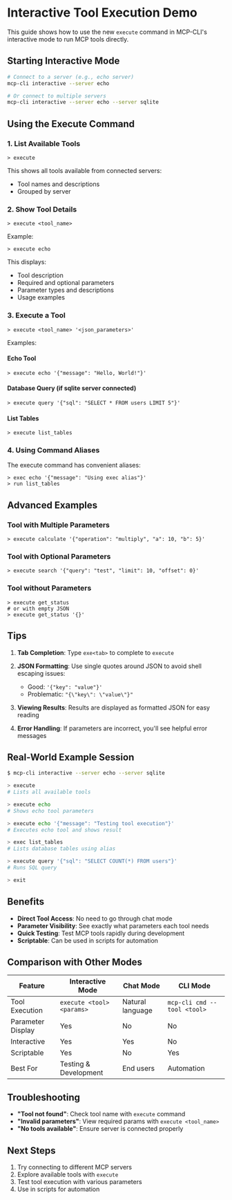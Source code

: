 # Interactive Tool Execution Demo

This guide shows how to use the new `execute` command in MCP-CLI's interactive mode to run MCP tools directly.

## Starting Interactive Mode

```bash
# Connect to a server (e.g., echo server)
mcp-cli interactive --server echo

# Or connect to multiple servers
mcp-cli interactive --server echo --server sqlite
```

## Using the Execute Command

### 1. List Available Tools

```
> execute
```

This shows all tools available from connected servers:
- Tool names and descriptions
- Grouped by server

### 2. Show Tool Details

```
> execute <tool_name>
```

Example:
```
> execute echo
```

This displays:
- Tool description
- Required and optional parameters
- Parameter types and descriptions
- Usage examples

### 3. Execute a Tool

```
> execute <tool_name> '<json_parameters>'
```

Examples:

#### Echo Tool
```
> execute echo '{"message": "Hello, World!"}'
```

#### Database Query (if sqlite server connected)
```
> execute query '{"sql": "SELECT * FROM users LIMIT 5"}'
```

#### List Tables
```
> execute list_tables
```

### 4. Using Command Aliases

The execute command has convenient aliases:

```
> exec echo '{"message": "Using exec alias"}'
> run list_tables
```

## Advanced Examples

### Tool with Multiple Parameters
```
> execute calculate '{"operation": "multiply", "a": 10, "b": 5}'
```

### Tool with Optional Parameters
```
> execute search '{"query": "test", "limit": 10, "offset": 0}'
```

### Tool without Parameters
```
> execute get_status
# or with empty JSON
> execute get_status '{}'
```

## Tips

1. **Tab Completion**: Type `exe<tab>` to complete to `execute`

2. **JSON Formatting**: Use single quotes around JSON to avoid shell escaping issues:
   - Good: `'{"key": "value"}'`
   - Problematic: `"{\"key\": \"value\"}"`

3. **Viewing Results**: Results are displayed as formatted JSON for easy reading

4. **Error Handling**: If parameters are incorrect, you'll see helpful error messages

## Real-World Example Session

```bash
$ mcp-cli interactive --server echo --server sqlite

> execute
# Lists all available tools

> execute echo
# Shows echo tool parameters

> execute echo '{"message": "Testing tool execution"}'
# Executes echo tool and shows result

> exec list_tables
# Lists database tables using alias

> execute query '{"sql": "SELECT COUNT(*) FROM users"}'
# Runs SQL query

> exit
```

## Benefits

- **Direct Tool Access**: No need to go through chat mode
- **Parameter Visibility**: See exactly what parameters each tool needs
- **Quick Testing**: Test MCP tools rapidly during development
- **Scriptable**: Can be used in scripts for automation

## Comparison with Other Modes

| Feature | Interactive Mode | Chat Mode | CLI Mode |
|---------|-----------------|-----------|----------|
| Tool Execution | `execute <tool> <params>` | Natural language | `mcp-cli cmd --tool <tool>` |
| Parameter Display | Yes | No | No |
| Interactive | Yes | Yes | No |
| Scriptable | Yes | No | Yes |
| Best For | Testing & Development | End users | Automation |

## Troubleshooting

- **"Tool not found"**: Check tool name with `execute` command
- **"Invalid parameters"**: View required params with `execute <tool_name>`
- **"No tools available"**: Ensure server is connected properly

## Next Steps

1. Try connecting to different MCP servers
2. Explore available tools with `execute`
3. Test tool execution with various parameters
4. Use in scripts for automation